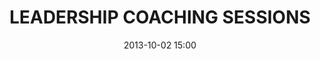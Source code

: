 ---
date: 2013-10-02 15:00
hour: 2:30 - 4:00 pm
title: LEADERSHIP COACHING SESSIONS 
child:
name: Morning Sessions Repeat
company: 
categories: day1
expand: y 
class: trig-coaching
---